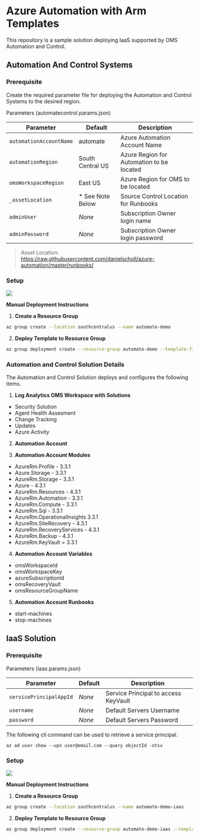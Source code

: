# Azure Automation with Arm Templates

This repository is a sample solution deploying IaaS supported by OMS Automation and Control.

## Automation And Control Systems

### Prerequisite

Create the required parameter file for deploying the Automation and Control Systems to the desired region.

Parameters (automatecontrol.params.json)

| Parameter               | Default             | Description                                    |
| ----------------------- | ------------------- | ---------------------------------------------- |
| `automationAccountName` | automate            | Azure Automation Account Name                  |
| `automationRegion`      | South Central US    | Azure Region for Automation to be located      |
| `omsWorkspaceRegion`    | East US             | Azure Region for OMS to be located             |
| `_assetLocation`        | * See Note Below    | Source Control Location for Runbooks           |
| `adminUser`             | _None_              | Subscription Owner login name                  |
| `adminPassword`         | _None_              | Subscription Owner login password              |

> Asset Location: https://raw.githubusercontent.com/danielscholl/azure-automation/master/runbooks/ 


### Setup

<a href="https://portal.azure.com/#create/Microsoft.Template/uri/https%3A%2F%2Fraw.githubusercontent.com%2Fdanielscholl%2Fazure-automation-arm%2Fmaster%2Ftemplates%2Fautomatecontrol.json" target="_blank">
    <img src="http://azuredeploy.net/deploybutton.png"/>
</a>

__Manual Deployment Instructions__

1. __Create a Resource Group__

```bash
az group create --location southcentralus --name automate-demo
```

2. __Deploy Template to Resource Group__

```bash
az group deployment create --resource-group automate-demo --template-file templates/automatecontrol.json --parameters templates/automatecontrol.params.json
```


### Automation and Control Solution Details

The Automation and Control Solution deploys and configures the following items.

1. __Log Analytics OMS Workspace with Solutions__
  - Security Solution
  - Agent Health Assesment
  - Change Tracking
  - Updates
  - Azure Activity

2. __Automation Account__

3. __Automation Account Modules__
  - AzureRm.Profile - 3.3.1
  - Azure.Storage - 3.3.1
  - AzureRm.Storage - 3.3.1
  - Azure - 4.3.1
  - AzureRm.Resources - 4.3.1
  - AzureRm.Automation - 3.3.1
  - AzureRm.Compute - 3.3.1
  - AzureRm.Sql - 3.3.1
  - AzureRm.OperationalInsights 3.3.1
  - AzureRm.SiteRecovery - 4.3.1
  - AzureRm.RecoveryServices - 4.3.1
  - AzureRm.Backup - 4.3.1
  - AzureRm.KeyVault = 3.3.1

4. __Automation Account Variables__
  - omsWorkspaceId
  - omsWorkspaceKey
  - azureSubscriptionId
  - omsRecoveryVault
  - omsResourceGroupName

5. __Automation Account Runbooks__
  - start-machines
  - stop-machines


## IaaS Solution

### Prerequisite

Parameters (iaas.params.json)

| Parameter               | Default             | Description                                |
| ----------------------- | ------------------- | ------------------------------------------ |
| `servicePrincipalAppId` | _None_              | Service Principal to access KeyVault       |
| `username`              | _None_              | Default Servers Username                   |
| `password`              | _None_              | Default Servers Password                   |

The following cli command can be used to retrieve a service principal.

`az ad user show --upn user@email.com --query objectId -otsv`


### Setup

<a href="https://portal.azure.com/#create/Microsoft.Template/uri/https%3A%2F%2Fraw.githubusercontent.com%2Fdanielscholl%2Fazure-automation-arm%2Fmaster%2Ftemplates%2Fiaas.json" target="_blank">
    <img src="http://azuredeploy.net/deploybutton.png"/>
</a>

__Manual Deployment Instructions__

1. __Create a Resource Group__

```bash
az group create --location southcentralus --name automate-demo-iaas
```

2. __Deploy Template to Resource Group__

```bash
az group deployment create --resource-group automate-demo-iaas --template-file templates/deployAzure.json --parameters templates/deployAzure.params.json
```
